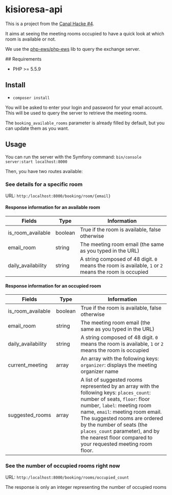# kisioresa-api

This is a project from the [Canal Hacke #4](http://www.canaltp.fr/Blog/Entry/id/128).

It aims at seeing the meeting rooms occupied to have a quick look at which room is available or not.

We use the [php-ews/php-ews](https://github.com/jamesiarmes/php-ews) lib to query the exchange server.

## Requirements

- PHP >= 5.5.9

## Install

- `composer install`

You will be asked to enter your login and password for your email account. This will be used to query the server to retrieve the meeting rooms.

The `booking_available_rooms` parameter is already filled by default, but you can update them as you want.

## Usage

You can run the server with the Symfony command: `bin/console server:start localhost:8000`

Then, you have two routes available:

### See details for a specific room

URL: `http:/localhost:8000/booking/room/{email}`

#### Response information for an available room

| Fields  | Type  | Information  |
|---|---|---|
| is_room_available  | boolean  | True if the room is available, false otherwise  |
| email_room  | string | The meeting room email (the same as you typed in the URL) |
| daily_availability  | string | A string composed of 48 digit. `0` means the room is available, `1` or `2` means the room is occupied |

#### Response information for an occupied room

| Fields  | Type  | Information  |
|---|---|---|
| is_room_available  | boolean  | True if the room is available, false otherwise  |
| email_room  | string | The meeting room email (the same as you typed in the URL) |
| daily_availability  | string | A string composed of 48 digit. `0` means the room is available, `1` or `2` means the room is occupied |
| current_meeting  | array | An array with the following keys: `organizer`: displays the meeting organizer name |
| suggested_rooms  | array | A list of suggested rooms represented by an array with the following keys: `places_count`: number of seats, `floor`: floor number, `label`: meeting room name, `email`: meeting room email. The suggested rooms are ordered by the number of seats (the `places_count` parameter), and by the nearest floor compared to your requested meeting room floor. |


### See the number of occupied rooms right now

URL: `http:/localhost:8000/booking/rooms/occupied_count`

The response is only an integer representing the number of occupied rooms
